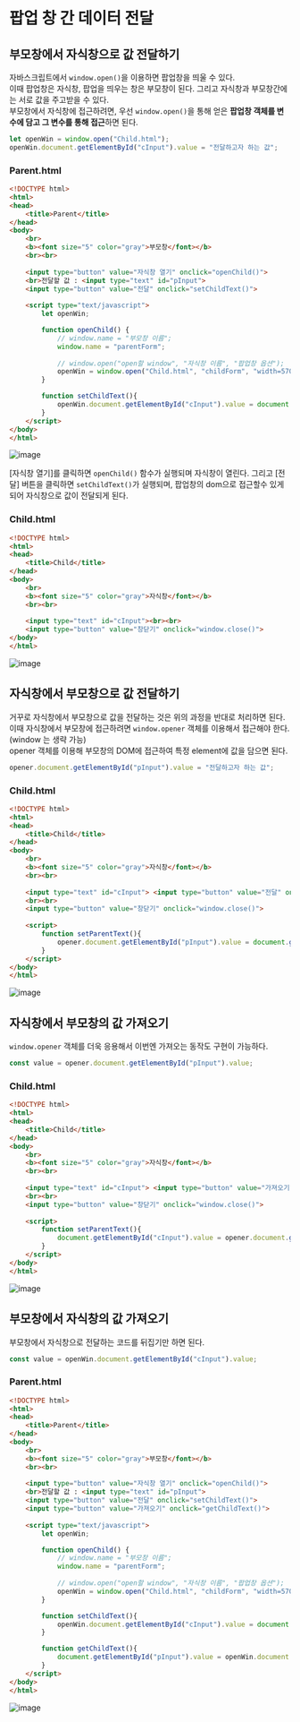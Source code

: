 # 팝업 창 간 데이터 전달
## 부모창에서 자식창으로 값 전달하기
자바스크립트에서 `​window.open()`을 이용하면 팝업창을 띄울 수 있다.        
이때 팝업창은 자식창, 팝업을 띄우는 창은 부모창이 된다. 그리고 자식창과 부모창간에는 서로 값을 주고받을 수 있다.       
부모창에서 자식창에 접근하려면, 우선 `window.open()`을 통해 얻은 **팝업창 객체를 변수에 담고 그 변수를 통해 접근**하면 된다.        
```javascript
let openWin = window.open("Child.html");
openWin.document.getElementById("cInput").value = "전달하고자 하는 값";
```
### Parent.html
```html
<!DOCTYPE html>
<html>
<head>
    <title>Parent</title>
</head>
<body>
    <br>
    <b><font size="5" color="gray">부모창</font></b>
    <br><br>
    
    <input type="button" value="자식창 열기" onclick="openChild()">
    <br>전달할 값 : <input type="text" id="pInput"> 
    <input type="button" value="전달" onclick="setChildText()">
    
    <script type="text/javascript">
        let openWin;

        function openChild() {
            // window.name = "부모창 이름"; 
            window.name = "parentForm";
            
            // window.open("open할 window", "자식창 이름", "팝업창 옵션");
            openWin = window.open("Child.html", "childForm", "width=570, height=350, resizable = no, scrollbars = no");    
        }

        function setChildText(){
            openWin.document.getElementById("cInput").value = document.getElementById("pInput").value;
        }
    </script>
</body>
</html>
```
![image](https://github.com/user-attachments/assets/b3cbf884-7f98-4d71-b7d6-a79928cab0fa)

[자식창 열기]를 클릭하면 `openChild()` 함수가 실행되며 자식창이 열린다. 그리고 [전달] 버튼을 클릭하면 `setChildText()`가 실행되며, 팝업창의 dom으로 접근할수 있게 되어 자식창으로 값이 전달되게 된다.     
### Child.html
```html
<!DOCTYPE html>
<html>
<head>
    <title>Child</title>
</head>
<body>
    <br>
    <b><font size="5" color="gray">자식창</font></b>
    <br><br>
 
    <input type="text" id="cInput"><br><br>
    <input type="button" value="창닫기" onclick="window.close()">
</body>
</html>
```
![image](https://github.com/user-attachments/assets/129a9c2e-5f23-44b8-806b-7a854c9b4c50)

## 자식창에서 부모창으로 값 전달하기
거꾸로 자식창에서 부모창으로 값을 전달하는 것은 위의 과정을 반대로 처리하면 된다.      
이때 자식창에서 부모창에 접근하려면 `window.opener` 객체를 이용해서 접근해야 한다. (window 는 생략 가능)      
opener 객체를 이용해 부모창의 DOM에 접근하여 특정 element에 값을 담으면 된다.     
```javascript
opener.document.getElementById("pInput").value = "전달하고자 하는 값";
```
### Child.html
```html
<!DOCTYPE html>
<html>
<head>
    <title>Child</title>
</head>
<body>
    <br>
    <b><font size="5" color="gray">자식창</font></b>
    <br><br>
 
    <input type="text" id="cInput"> <input type="button" value="전달" onclick="setParentText()">
    <br><br>
    <input type="button" value="창닫기" onclick="window.close()">
    
    <script>
        function setParentText(){
        	opener.document.getElementById("pInput").value = document.getElementById("cInput").value
        }
    </script>
</body>
</html>
```
![image](https://github.com/user-attachments/assets/d0276fcc-6765-4ab5-80e7-be83ee102201)

## 자식창에서 부모창의 값 가져오기
`window.opener` 객체를 더욱 응용해서 이번엔 가져오는 동작도 구현이 가능하다.          
```javascript
const value = opener.document.getElementById("pInput").value;
```
### Child.html
```html
<!DOCTYPE html>
<html>
<head>
    <title>Child</title>
</head>
<body>
    <br>
    <b><font size="5" color="gray">자식창</font></b>
    <br><br>
 
    <input type="text" id="cInput"> <input type="button" value="가져오기" onclick="setParentText()">
    <br><br>
    <input type="button" value="창닫기" onclick="window.close()">
    
    <script>
        function setParentText(){
        	document.getElementById("cInput").value = opener.document.getElementById("pInput").value;
        }
    </script>
</body>
</html>
```
![image](https://github.com/user-attachments/assets/5f0a0371-55cc-40e8-999d-cbe993da57c1)

## 부모창에서 자식창의 값 가져오기
부모창에서 자식창으로 전달하는 코드를 뒤집기만 하면 된다.     
```javascript
const value = openWin.document.getElementById("cInput").value;
```
### Parent.html
```html
<!DOCTYPE html>
<html>
<head>
    <title>Parent</title>
</head>
<body>
    <br>
    <b><font size="5" color="gray">부모창</font></b>
    <br><br>
    
    <input type="button" value="자식창 열기" onclick="openChild()">
    <br>전달할 값 : <input type="text" id="pInput"> 
    <input type="button" value="전달" onclick="setChildText()">
    <input type="button" value="가져오기" onclick="getChildText()">
    
    <script type="text/javascript">
        let openWin;

        function openChild() {
            // window.name = "부모창 이름"; 
            window.name = "parentForm";
            
            // window.open("open할 window", "자식창 이름", "팝업창 옵션");
            openWin = window.open("Child.html", "childForm", "width=570, height=350, resizable = no, scrollbars = no");    
        }

        function setChildText(){
            openWin.document.getElementById("cInput").value = document.getElementById("pInput").value;
        }

        function getChildText(){
            document.getElementById("pInput").value = openWin.document.getElementById("cInput").value;
        }
    </script>
</body>
</html>
```
![image](https://github.com/user-attachments/assets/482a80d8-62ae-4533-a81e-3a8e6fc7ede8)




